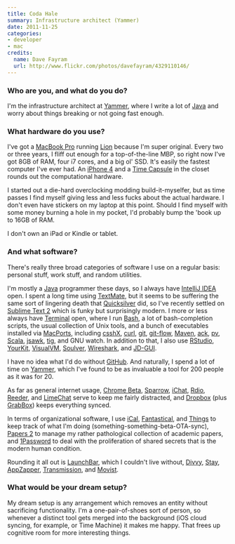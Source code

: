 ```yaml
---
title: Coda Hale
summary: Infrastructure architect (Yammer)
date: 2011-11-25
categories:
- developer
- mac
credits:
  name: Dave Fayram
  url: http://www.flickr.com/photos/davefayram/4329110146/
---
```


### Who are you, and what do you do?

I'm the infrastructure architect at [Yammer][], where I write a lot of [Java][] and worry about things breaking or not going fast enough.

### What hardware do you use?

I've got a [MacBook Pro][macbook-pro] running [Lion][macos] because I'm super original. Every two or three years, I fliff out enough for a top-of-the-line MBP, so right now I've got 8GB of RAM, four i7 cores, and a big ol' SSD. It's easily the fastest computer I've ever had. An [iPhone 4][iphone-4] and a [Time Capsule][time-capsule] in the closet rounds out the computational hardware.

I started out a die-hard overclocking modding build-it-myselfer, but as time passes I find myself giving less and less fucks about the actual hardware. I don't even have stickers on my laptop at this point. Should I find myself with some money burning a hole in my pocket, I'd probably bump the 'book up to 16GB of RAM.

I don't own an iPad or Kindle or tablet.

### And what software?

There's really three broad categories of software I use on a regular basis: personal stuff, work stuff, and random utilities.

I'm mostly a [Java][] programmer these days, so I always have [IntelliJ IDEA][intellij-idea] open. I spent a long time using [TextMate][], but it seems to be suffering the same sort of lingering death that [Quicksilver][] did, so I've recently settled on [Sublime Text 2][sublime-text] which is funky but surprisingly modern. I more or less always have [Terminal][] open, where I run [Bash][], a lot of bash-completion scripts, the usual collection of Unix tools, and a bunch of executables installed via [MacPorts][], including [csshX][], [curl][], [git][], [git-flow][], [Maven][], [ack][], [pv][], [Scala][], [jsawk][], [tig][], and GNU watch. In addition to that, I also use [RStudio][], [YourKit][], [VisualVM][], [Soulver][], [Wireshark][], and [JD-GUI][].

I have no idea what I'd do without [GitHub][]. And naturally, I spend a lot of time on [Yammer][], which I've found to be as invaluable a tool for 200 people as it was for 20.

As far as general internet usage, [Chrome Beta][chrome], [Sparrow][], [iChat][], [Rdio][], [Reeder][], and [LimeChat][] serve to keep me fairly distracted, and [Dropbox][] (plus [GrabBox][]) keeps everything synced.

In terms of organizational software, I use [iCal][], [Fantastical][], and [Things][] to keep track of what I'm doing (something-something-beta-OTA-sync), [Papers 2][papers] to manage my rather pathological collection of academic papers, and [1Password][] to deal with the proliferation of shared secrets that is the modern human condition.

Rounding it all out is [LaunchBar][], which I couldn't live without, [Divvy][], [Stay][], [AppZapper][], [Transmission][], and [Movist][].

### What would be your dream setup?

My dream setup is any arrangement which removes an entity without sacrificing functionality. I'm a one-pair-of-shoes sort of person, so whenever a distinct tool gets merged into the background (iOS cloud syncing, for example, or Time Machine) it makes me happy. That frees up cognitive room for more interesting things.

[1password]: https://1password.com "Password management software for Mac OS X."
[ack]: https://beyondgrep.com/ "A command-line tool for searching text."
[appzapper]: https://appzapper.com/ "Software for uninstalling applications on the Mac."
[bash]: http://www.gnu.org/software/bash/ "A terminal shell."
[chrome]: https://www.google.com/intl/en/chrome/browser/ "A WebKit-based browser, where each tab runs in its own thread."
[csshx]: https://github.com/brockgr/csshx "Mac software for controlling multiple Terminal sessions."
[curl]: https://curl.haxx.se/ "A command-line tool for transferring data from URLs."
[divvy]: https://mizage.com/divvy/ "Window management and arrangement for Mac OS X."
[dropbox]: https://www.dropbox.com/ "Online syncing and storage."
[fantastical]: https://flexibits.com/fantastical "A calendaring app for the Mac."
[git-flow]: https://github.com/nvie/gitflow "Extensions to git to work with a custom branching model."
[git]: https://git-scm.com/ "A version control system."
[github]: https://github.com/ "A Git code repository service."
[grabbox]: http://web.archive.org/web/20211129051913/https://alternativeto.net/software/grabbox/ "Mac screenshot software based on DropBox."
[ical]: https://en.wikipedia.org/wiki/Calendar_(Apple) "The calendar software included with macOS."
[ichat]: https://en.wikipedia.org/wiki/IChat "An AIM/Jabber client included with Mac OS X."
[intellij-idea]: http://www.jetbrains.com/idea/ "A developer's IDE."
[iphone-4]: https://en.wikipedia.org/wiki/IPhone_4 "A smartphone."
[java]: http://web.archive.org/web/20221226094350/https://www.java.com/en/ "A cross-platform compiled programming language."
[jd-gui]: http://jd.benow.ca/#jd-gui "A developer tool for viewing the source code of Java .class files."
[jsawk]: https://github.com/micha/jsawk "A version of awk for working with JSON."
[launchbar]: https://www.obdev.at/products/launchbar/index.html "An application launcher and data manager for the Mac."
[limechat]: http://limechat.net/mac/ "An IRC client for the Mac."
[macbook-pro]: https://www.apple.com/macbook-pro/ "A laptop."
[macos]: https://en.wikipedia.org/wiki/MacOS "An operating system for Mac hardware."
[macports]: https://www.macports.org/ "A collection of *nix software ported to Mac OS X."
[maven]: http://maven.apache.org/ "Software project management software."
[movist]: https://code.google.com/archive/p/movist "A movie player for the Mac."
[papers]: http://papersapp.com "iTunes-like software for organising articles."
[pv]: http://www.ivarch.com/programs/pv.shtml "A command-line tool for viewing data sent over a pipeline."
[quicksilver]: https://qsapp.com/ "A data manipulator and launcher for the Mac."
[rdio]: http://web.archive.org/web/20151209115835/http://www.rdio.com:80/home/en-us/ "A music streaming service."
[reeder]: http://madeatgloria.com/brewery/silvio/reeder "A feed client for the Mac."
[rstudio]: https://www.rstudio.com/ "An IDE for the R language."
[scala]: https://www.scala-lang.org/ "A compiled programming language."
[soulver]: https://www.acqualia.com/soulver/ "A Mac application that's a cross between a spreadsheet and a calculator."
[sparrow]: http://www.gmail.com/intl/en/mail/help/sparrow.html "A mail client for the Mac with a funky UI."
[stay]: https://cordlessdog.com/stay/ "A Mac tool for keeping windows in the same place."
[sublime-text]: http://www.sublimetext.com/ "A coder's text editor."
[terminal]: https://en.wikipedia.org/wiki/Terminal_(OS_X) "A console application included with Mac OS X."
[textmate]: https://macromates.com/ "A text editor for the Mac."
[things]: https://culturedcode.com/things/ "A task management application for the Mac."
[tig]: http://web.archive.org/web/20210410081014/http://jonas.nitro.dk/tig/ "A text-mode interface for git."
[time-capsule]: https://www.apple.com/airport-time-capsule/ "A WiFi access point and backup system."
[transmission]: https://transmissionbt.com/ "A BitTorrent client."
[visualvm]: http://visualvm.java.net/ "A Java development troubleshooting tool."
[wireshark]: https://www.wireshark.org/ "A network protocol analyser."
[yammer]: https://www.yammer.com/ "An enterprise messaging platform."
[yourkit]: https://www.yourkit.com/ "A profiler system for Java and .NET."
